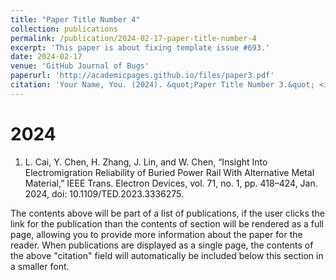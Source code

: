 ```yaml
---
title: "Paper Title Number 4"
collection: publications
permalink: /publication/2024-02-17-paper-title-number-4
excerpt: 'This paper is about fixing template issue #693.'
date: 2024-02-17
venue: 'GitHub Journal of Bugs'
paperurl: 'http://academicpages.github.io/files/paper3.pdf'
citation: 'Your Name, You. (2024). &quot;Paper Title Number 3.&quot; <i>GitHub Journal of Bugs</i>. 1(3).'
---
```


2024
======
1. L. Cai, Y. Chen, H. Zhang, J. Lin, and W. Chen, “Insight Into Electromigration Reliability of Buried Power Rail With Alternative Metal Material,” IEEE Trans. Electron Devices, vol. 71, no. 1, pp. 418–424, Jan. 2024, doi: 10.1109/TED.2023.3336275.

The contents above will be part of a list of publications, if the user clicks the link for the publication than the contents of section will be rendered as a full page, allowing you to provide more information about the paper for the reader. When publications are displayed as a single page, the contents of the above "citation" field will automatically be included below this section in a smaller font.
